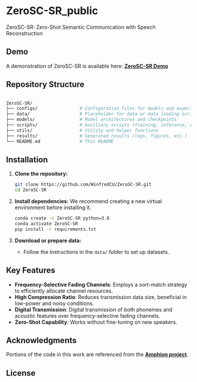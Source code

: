 # ZeroSC-SR_public

ZeroSC-SR: Zero-Shot Semantic Communication with Speech Reconstruction


## Demo

A demonstration of ZeroSC-SR is available here:  [**ZeroSC-SR Demo**](https://winfredcu.github.io/ZeroSC-SR_demo/#abstract)


## Repository Structure

```bash

ZeroSC-SR/
├── configs/                # Configuration files for models and experiments
├── data/                   # Placeholder for data or data loading scripts
├── models/                 # Model architectures and checkpoints
├── scripts/                # Auxiliary scripts (training, inference, evaluation, channel transmission)
├── utils/                  # Utility and helper functions
├── results/                # Generated results (logs, figures, etc.)
└── README.md               # This README
```

## Installation

1. **Clone the repository:**
   ```bash
   git clone https://github.com/WinfredCU/ZeroSC-SR.git
   cd ZeroSC-SR
   ```

2. **Install dependencies:**
   We recommend creating a new virtual environment before installing it.

   ```bash
   conda create -n ZeroSC-SR python=3.8
   conda activate ZeroSC-SR
   pip install -r requirements.txt
   ```

3. **Download or prepare data:**
   - Follow the instructions in the `data/` folder to set up datasets.


## Key Features

- **Frequency-Selective Fading Channels**: Employs a sort-match strategy to efficiently allocate channel resources.
- **High Compression Ratio**: Reduces transmission data size, beneficial in low-power and noisy conditions.
- **Digital Transmission**: Digital transmission of both phonemes and acoustic features over frequency-selective fading channels. 
- **Zero-Shot Capability**: Works without fine-tuning on new speakers. 


## Acknowledgments

Portions of the code in this work are referenced from the [**Amphion project**](https://github.com/open-mmlab/Amphion).  


## License


